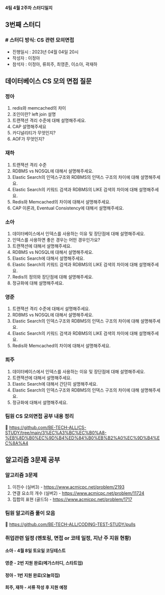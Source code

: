 **4팀 4월 2주차 스터디일지**

## 3번째 스터디

### # **스터디 방식: CS 관련 모의면접**

- 진행일시 : 2023년 04월 04일 20시
- 작성자 : 이정아
- 참석자 : 이정아, 류희주, 최영준, 이소아, 곽재하

## 데이터베이스 CS 모의 면접 질문

### 정아

1. redis와 memcached의 차이
2. 조인이란? left join 설명
3. 트랜잭션 격리 수준에 대해 설명해주세요.
4. CAP 설명해주세요
5. 카디널리티가 무엇인지?
6. AOF가 무엇인지?

### 재하

1. 트랜잭션 격리 수준
2. RDBMS vs NOSQL에 대해서 설명해주세요.
3. Elastic Search의 인덱스구조와 RDBMS의 인덱스 구조의 차이에 대해 설명해주세요.
4. Elastic Search의 키워드 검색과 RDBMS의 LIKE 검색의 차이에 대해 설명해주세요.
5. Redis와 Memcached의 차이에 대해서 설명해주세요.
6. CAP 이론과, Eventual Consistency에 대해서 설명해주세요.

### 소아

1. 데이터베이스에서 인덱스를 사용하는 이유 및 장단점에 대해 설명해주세요.
2. 인덱스를 사용하면 좋은 경우는 어떤 경우인가요?
3. 트랜잭션에 대해서 설명해주세요.
4. RDBMS vs NOSQL에 대해서 설명해주세요.
5. Elastic Search에 대해서 설명해주세요.
6. Elastic Search의 키워드 검색과 RDBMS의 LIKE 검색의 차이에 대해 설명해주세요.
7. Redis의 정의와 장단점에 대해 설명해주세요.
8. 정규화에 대해 설명해주세요.

### 영준

1. 트랜잭션 격리 수준에 대해서 설명해주세요.
2. RDBMS vs NOSQL에 대해서 설명해주세요.
3. Elastic Search의 인덱스구조와 RDBMS의 인덱스 구조의 차이에 대해 설명해주세요.
4. Elastic Search의 키워드 검색과 RDBMS의 LIKE 검색의 차이에 대해 설명해주세요.
5. Redis와 Memcached의 차이에 대해서 설명해주세요.

### 희주

1. 데이터베이스에서 인덱스를 사용하는 이유 및 장단점에 대해 설명해주세요.
2. 트랜잭션에 대해서 설명해주세요.
3. Elastic Search에 대해서 간단히 설명해주세요.
4. Elastic Search의 인덱스구조와 RDBMS의 인덱스 구조의 차이에 대해 설명해주세요.
5. 정규화에 대해서 설명해주세요.

### 팀원 CS 모의면접 공부 내용 정리

🔗 https://github.com/BE-TECH-ALL/CS-STUDY/tree/main/3%EC%A3%BC%EC%B0%A8-%EB%8D%B0%EC%9D%B4%ED%84%B0%EB%B2%A0%EC%9D%B4%EC%8A%A4

## 알고리즘 3문제 공부

### 알고리즘 3문제

1. 이친수 (실버3) - https://www.acmicpc.net/problem/2193
2. 연결 요소의 개수 (실버2) - https://www.acmicpc.net/problem/11724
3. 집합의 표현 (골드5) - https://www.acmicpc.net/problem/1717

### 팀원 알고리즘 풀이 모음

🔗 https://github.com/BE-TECH-ALL/CODING-TEST-STUDY/pulls

### 취업관련 일정 (멘토링, 면접 or 코테 일정, 지난 주 지원 현황)

#### 소아 - 4월 8일 토요일 코딩테스트

#### 영준 - 2번 지원 완료(메가스터디, 스타트업)

#### 정아 - 1번 지원 완료(오늘의집)

#### 희주, 재하 - 서류 작성 후 지원 예정
